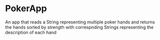 # PokerApp

An app that reads a String representing multiple poker hands 
and returns the hands sorted by strength with correspnding 
Strings representing the description of each hand


